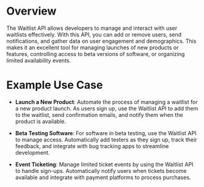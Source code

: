 # Overview

The Waitlist API allows developers to manage and interact with user waitlists effectively. With this API, you can add or remove users, send notifications, and gather data on user engagement and demographics. This makes it an excellent tool for managing launches of new products or features, controlling access to beta versions of software, or organizing limited availability events.

# Example Use Case

- **Launch a New Product**: Automate the process of managing a waitlist for a new product launch. As users sign up, use the Waitlist API to add them to the waitlist, send confirmation emails, and notify them when the product is available.

- **Beta Testing Software**: For software in beta testing, use the Waitlist API to manage access. Automatically add testers as they sign up, track their feedback, and integrate with bug tracking apps to streamline development.

- **Event Ticketing**: Manage limited ticket events by using the Waitlist API to handle sign-ups. Automatically notify users when tickets become available and integrate with payment platforms to process purchases.
